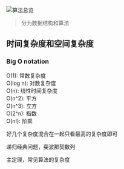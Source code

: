 ![算法总览](https://pic-bed-1253413598.cos.ap-beijing.myqcloud.com/qinchao-1.png)
> 分为数据结构和算法

## 时间复杂度和空间复杂度

### Big O notation
O(1): 常数复杂度  
O(log n): 对数复杂度  
O(n): 线性时间复杂度  
O(n^2): 平方  
O(n^3): 立方  
O(2^n): 指数  
O(n!): 阶乘  

好几个复杂度混合在一起只看最高的复杂度即可



递归经典问题，斐波那契数列

主定理，常见算法的复杂度
